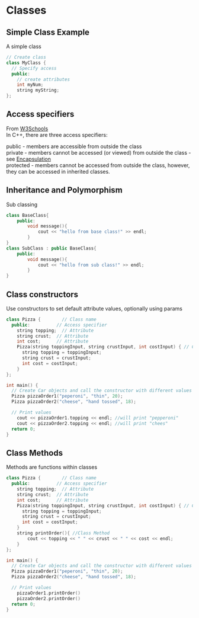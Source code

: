 # Classes

## Simple Class Example
A simple class
```cpp
// Create class
class MyClass {       
  // Specify access
  public:             
    // create attributes
    int myNum;        
    string myString;  
};
```


## Access specifiers
From <a href="https://www.w3schools.com/cpp/cpp_access_specifiers.asp">W3Schools</a>  
In C++, there are three access specifiers:

public - members are accessible from outside the class  
private - members cannot be accessed (or viewed) from outside the class - see <a href="https://www.w3schools.com/cpp/cpp_encapsulation.asp">Encapsulation</a>  
protected - members cannot be accessed from outside the class, however, they can be accessed in inherited classes.


## Inheritance and Polymorphism
Sub classing
```cpp
class BaseClass{
	public:
		void message(){
			cout << "hello from base class!" >> endl;
		}
}
class SubClass : public BaseClass{
	public:
		void message(){
			cout << "hello from sub class!" >> endl;
		}
}
```


## Class constructors
Use constructors to set default attribute values, optionally using params
```cpp
class Pizza {        // Class name
  public:          // Access specifier
    string topping;  // Attribute
    string crust;  // Attribute
    int cost;      // Attribute
    Pizza(string toppingInput, string crustInput, int costInput) { // Constructor with parameters
      string topping = toppingInput;
      string crust = crustInput;
      int cost = costInput;
    }
};

int main() {
  // Create Car objects and call the constructor with different values
  Pizza pizzaOrder1("peperoni", "thin", 20);
  Pizza pizzaOrder2("cheese", "hand tossed", 18);

  // Print values
	cout << pizzaOrder1.topping << endl; //will print "pepperoni"
	cout << pizzaOrder2.topping << endl; //will print "chees"
  return 0;
}
```

## Class Methods
Methods are functions within classes
```cpp
class Pizza {        // Class name
  public:          // Access specifier
    string topping;  // Attribute
    string crust;  // Attribute
    int cost;      // Attribute
    Pizza(string toppingInput, string crustInput, int costInput) { // Constructor with parameters
      string topping = toppingInput;
      string crust = crustInput;
      int cost = costInput;
    }
	string printOrder(){ //Class Method
		cout << topping << " " << crust << " " << cost << endl;
	}
};

int main() {
  // Create Car objects and call the constructor with different values
  Pizza pizzaOrder1("peperoni", "thin", 20);
  Pizza pizzaOrder2("cheese", "hand tossed", 18);

  // Print values
	pizzaOrder1.printOrder()
	pizzaOrder2.printOrder()
  return 0;
}
```

